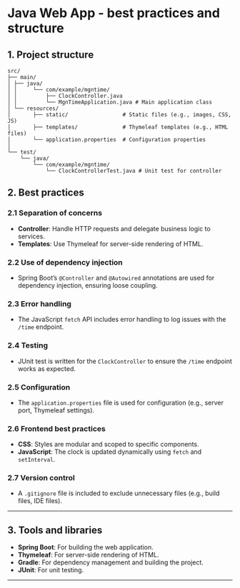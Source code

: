 # Java Web App - best practices and structure

## 1. **Project structure**

```
src/
├── main/
│ ├── java/
│ │     └── com/example/mgntime/
│ │         ├── ClockController.java
│ │         └── MgnTimeApplication.java # Main application class
│ └── resources/
│       ├── static/                 # Static files (e.g., images, CSS, JS)
│       ├── templates/              # Thymeleaf templates (e.g., HTML files)
│       └── application.properties  # Configuration properties
│ 
└── test/
    └── java/
        └── com/example/mgntime/
            └── ClockControllerTest.java # Unit test for controller
```

## 2. **Best practices**
### 2.1 **Separation of concerns**
- **Controller**: Handle HTTP requests and delegate business logic to services.
- **Templates**: Use Thymeleaf for server-side rendering of HTML.

### 2.2 **Use of dependency injection**
- Spring Boot’s `@Controller` and `@Autowired` annotations are used for dependency injection, ensuring loose coupling.

### 2.3 **Error handling**
- The JavaScript `fetch` API includes error handling to log issues with the `/time` endpoint.

### 2.4 **Testing**
- JUnit test is written for the `ClockController` to ensure the `/time` endpoint works as expected.

### 2.5 **Configuration**
- The `application.properties` file is used for configuration (e.g., server port, Thymeleaf settings).

### 2.6 **Frontend best practices**
- **CSS**: Styles are modular and scoped to specific components.
- **JavaScript**: The clock is updated dynamically using `fetch` and `setInterval`.

### 2.7 **Version control**
- A `.gitignore` file is included to exclude unnecessary files (e.g., build files, IDE files).

---

## 3. **Tools and libraries**
- **Spring Boot**: For building the web application.
- **Thymeleaf**: For server-side rendering of HTML.
- **Gradle**: For dependency management and building the project.
- **JUnit**: For unit testing.
---
